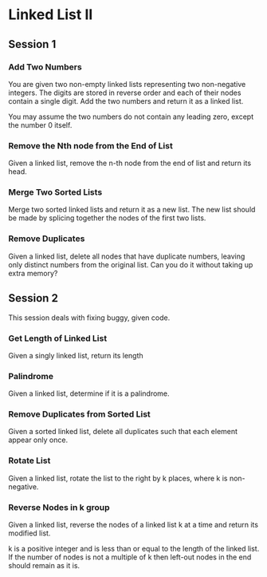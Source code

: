 # Linked List II

## Session 1

### Add Two Numbers

You are given two non-empty linked lists representing two non-negative integers. The digits are stored in reverse order and each of their nodes contain a single digit. Add the two numbers and return it as a linked list.

You may assume the two numbers do not contain any leading zero, except the number 0 itself.

### Remove the Nth node from the End of List

Given a linked list, remove the n-th node from the end of list and return its head.

### Merge Two Sorted Lists

Merge two sorted linked lists and return it as a new list. The new list should be made by splicing together the nodes of the first two lists.

### Remove Duplicates

Given a linked list, delete all nodes that have duplicate numbers, leaving only distinct numbers from the original list. Can you do it without taking up extra memory?

## Session 2
This session deals with fixing buggy, given code.

### Get Length of Linked List
Given a singly linked list, return its length


### Palindrome
Given a linked list, determine if it is a palindrome.


### Remove Duplicates from Sorted List
Given a sorted linked list, delete all duplicates such that each element appear only once.



### Rotate List
Given a linked list, rotate the list to the right by k places, where k is non-negative.



### Reverse Nodes in k group
Given a linked list, reverse the nodes of a linked list k at a time and return its modified list.

k is a positive integer and is less than or equal to the length of the linked list. If the number of nodes is not a multiple of k then left-out nodes in the end should remain as it is.
